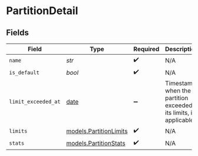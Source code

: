 # PartitionDetail


## Fields

| Field                                                                | Type                                                                 | Required                                                             | Description                                                          | Example                                                              |
| -------------------------------------------------------------------- | -------------------------------------------------------------------- | -------------------------------------------------------------------- | -------------------------------------------------------------------- | -------------------------------------------------------------------- |
| `name`                                                               | *str*                                                                | :heavy_check_mark:                                                   | N/A                                                                  |                                                                      |
| `is_default`                                                         | *bool*                                                               | :heavy_check_mark:                                                   | N/A                                                                  |                                                                      |
| `limit_exceeded_at`                                                  | [date](https://docs.python.org/3/library/datetime.html#date-objects) | :heavy_minus_sign:                                                   | Timestamp when the partition exceeded its limits, if applicable.     | 2025-06-11T12:00:00Z                                                 |
| `limits`                                                             | [models.PartitionLimits](../models/partitionlimits.md)               | :heavy_check_mark:                                                   | N/A                                                                  |                                                                      |
| `stats`                                                              | [models.PartitionStats](../models/partitionstats.md)                 | :heavy_check_mark:                                                   | N/A                                                                  |                                                                      |